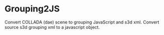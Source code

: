 # Grouping2JS
Convert COLLADA (dae) scene to grouping JavaScript and s3d xml. Convert source s3d grouping xml to a javascript object.
